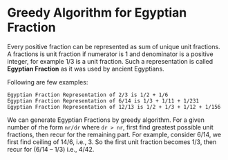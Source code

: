 # Greedy Algorithm for Egyptian Fraction

Every positive fraction can be represented as sum of unique unit fractions. A fractions is unit fraction if numerator is 1 and denominator is a positive integer, for example 1/3 is a unit fraction. Such a representation is called **Egyptian Fraction** as it was used by ancient Egyptians. 

Following are few examples:

```
Egyptian Fraction Representation of 2/3 is 1/2 + 1/6
Egyptian Fraction Representation of 6/14 is 1/3 + 1/11 + 1/231
Egyptian Fraction Representation of 12/13 is 1/2 + 1/3 + 1/12 + 1/156
```

We can generate Egyptian Fractions by greedy algorithm. For a given number of rhe form `nr/dr` where `dr > nr`, first find greatest possible unit fractions, then recur for the remaining part. For example, consider 6/14, we first find ceiling of 14/6, i.e., 3. So the first unit fraction becomes 1/3, then recur for (6/14 – 1/3) i.e., 4/42.  